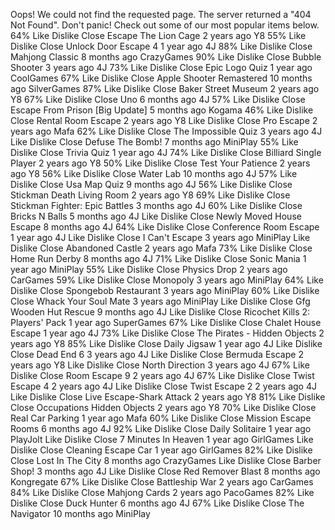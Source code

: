Oops! We could not find the requested page. The server returned a "404 Not Found". Don't panic! Check out some of our most popular items below. 64% Like Dislike Close Escape The Lion Cage 2 years ago Y8 55% Like Dislike Close Unlock Door Escape 4 1 year ago 4J 88% Like Dislike Close Mahjong Classic 8 months ago CrazyGames 90% Like Dislike Close Bubble Shooter 3 years ago 4J 73% Like Dislike Close Epic Logo Quiz 1 year ago CoolGames 67% Like Dislike Close Apple Shooter Remastered 10 months ago SilverGames 87% Like Dislike Close Baker Street Museum 2 years ago Y8 67% Like Dislike Close Uno 6 months ago 4J 57% Like Dislike Close Escape From Prison \[Big Update\] 5 months ago Kogama 46% Like Dislike Close Rental Room Escape 2 years ago Y8 Like Dislike Close Pro Escape 2 years ago Mafa 62% Like Dislike Close The Impossible Quiz 3 years ago 4J Like Dislike Close Defuse The Bomb! 7 months ago MiniPlay 55% Like Dislike Close Trivia Quiz 1 year ago 4J 74% Like Dislike Close Billiard Single Player 2 years ago Y8 50% Like Dislike Close Test Your Patience 2 years ago Y8 56% Like Dislike Close Water Lab 10 months ago 4J 57% Like Dislike Close Usa Map Quiz 9 months ago 4J 56% Like Dislike Close Stickman Death Living Room 2 years ago Y8 69% Like Dislike Close Stickman Fighter: Epic Battles 3 months ago 4J 60% Like Dislike Close Bricks N Balls 5 months ago 4J Like Dislike Close Newly Moved House Escape 8 months ago 4J 64% Like Dislike Close Conference Room Escape 1 year ago 4J Like Dislike Close I Can't Escape 3 years ago MiniPlay Like Dislike Close Abandoned Castle 2 years ago Mafa 73% Like Dislike Close Home Run Derby 8 months ago 4J 71% Like Dislike Close Sonic Mania 1 year ago MiniPlay 55% Like Dislike Close Physics Drop 2 years ago CarGames 59% Like Dislike Close Monopoly 3 years ago MiniPlay 64% Like Dislike Close Spongebob Restaurant 3 years ago MiniPlay 60% Like Dislike Close Whack Your Soul Mate 3 years ago MiniPlay Like Dislike Close Gfg Wooden Hut Rescue 9 months ago 4J Like Dislike Close Ricochet Kills 2: Players' Pack 1 year ago SuperGames 67% Like Dislike Close Chalet House Escape 1 year ago 4J 73% Like Dislike Close The Pirates - Hidden Objects 2 years ago Y8 85% Like Dislike Close Daily Jigsaw 1 year ago 4J Like Dislike Close Dead End 6 3 years ago 4J Like Dislike Close Bermuda Escape 2 years ago Y8 Like Dislike Close North Direction 3 years ago 4J 67% Like Dislike Close Room Escape 9 2 years ago 4J 67% Like Dislike Close Twist Escape 4 2 years ago 4J Like Dislike Close Twist Escape 2 2 years ago 4J Like Dislike Close Live Escape-Shark Attack 2 years ago Y8 81% Like Dislike Close Occupations Hidden Objects 2 years ago Y8 70% Like Dislike Close Real Car Parking 1 year ago Mafa 60% Like Dislike Close Mission Escape Rooms 6 months ago 4J 92% Like Dislike Close Daily Solitaire 1 year ago PlayJolt Like Dislike Close 7 Minutes In Heaven 1 year ago GirlGames Like Dislike Close Cleaning Escape Car 1 year ago GirlGames 82% Like Dislike Close Lost In The City 8 months ago CrazyGames Like Dislike Close Barber Shop! 3 months ago 4J Like Dislike Close Red Remover Blast 8 months ago Kongregate 67% Like Dislike Close Battleship War 2 years ago CarGames 84% Like Dislike Close Mahjong Cards 2 years ago PacoGames 82% Like Dislike Close Duck Hunter 6 months ago 4J 67% Like Dislike Close The Navigator 10 months ago MiniPlay